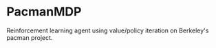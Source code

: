 # PacmanMDP
Reinforcement learning agent using value/policy iteration on Berkeley's pacman project.
